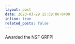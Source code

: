 ```yaml
---
layout: post
date: 2023-03-29 15:59:00-0400
inline: true
related_posts: false
---
```


Awarded the NSF GRFP!
